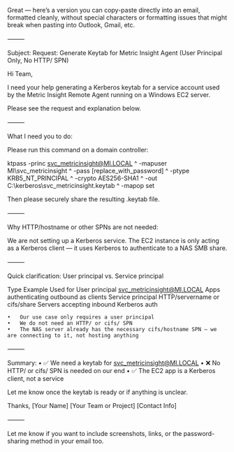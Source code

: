 Great — here’s a version you can copy-paste directly into an email, formatted cleanly, without special characters or formatting issues that might break when pasting into Outlook, Gmail, etc.

⸻

Subject: Request: Generate Keytab for Metric Insight Agent (User Principal Only, No HTTP/ SPN)

Hi Team,

I need your help generating a Kerberos keytab for a service account used by the Metric Insight Remote Agent running on a Windows EC2 server.

Please see the request and explanation below.

⸻

What I need you to do:

Please run this command on a domain controller:

ktpass -princ svc_metricinsight@MI.LOCAL ^
       -mapuser MI\svc_metricinsight ^
       -pass [replace_with_password] ^
       -ptype KRB5_NT_PRINCIPAL ^
       -crypto AES256-SHA1 ^
       -out C:\kerberos\svc_metricinsight.keytab ^
       -mapop set

Then please securely share the resulting .keytab file.

⸻

Why HTTP/hostname or other SPNs are not needed:

We are not setting up a Kerberos service. The EC2 instance is only acting as a Kerberos client — it uses Kerberos to authenticate to a NAS SMB share.

⸻

Quick clarification: User principal vs. Service principal

Type	Example	Used for
User principal	svc_metricinsight@MI.LOCAL	Apps authenticating outbound as clients
Service principal	HTTP/servername or cifs/share	Servers accepting inbound Kerberos auth

	•	Our use case only requires a user principal
	•	We do not need an HTTP/ or cifs/ SPN
	•	The NAS server already has the necessary cifs/hostname SPN — we are connecting to it, not hosting anything

⸻

Summary:
	•	✅ We need a keytab for svc_metricinsight@MI.LOCAL
	•	❌ No HTTP/ or cifs/ SPN is needed on our end
	•	✅ The EC2 app is a Kerberos client, not a service

Let me know once the keytab is ready or if anything is unclear.

Thanks,
[Your Name]
[Your Team or Project]
[Contact Info]

⸻

Let me know if you want to include screenshots, links, or the password-sharing method in your email too.
